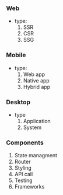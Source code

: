 ### Web
- type:
   1. SSR
   2. CSR
   3. SSG 


### Mobile
- type:
   1. Web app
   2. Native app
   3. Hybrid app


### Desktop
- type
   1. Application 
   2. System

### Components
   1. State managment
   2. Router
   3. Styling
   4. API call
   5. Testing
   6. Frameworks
